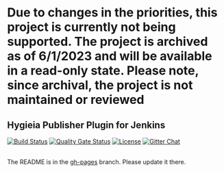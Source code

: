# Due to changes in the priorities, this project is currently not being supported. The project is archived as of 6/1/2023 and will be available in a read-only state. Please note, since archival, the project is not maintained or reviewed

## Hygieia Publisher Plugin for Jenkins

[![Build Status](https://api.travis-ci.com/Hygieia/hygieia-publisher-jenkins-plugin.svg?branch=master)](https://travis-ci.com/Hygieia/hygieia-publisher-jenkins-plugin?branch=master)
[![Quality Gate Status](https://sonarcloud.io/api/project_badges/measure?project=Hygieia_hygieia-publisher-jenkins-plugin&metric=alert_status)](https://sonarcloud.io/dashboard?id=Hygieia_hygieia-publisher-jenkins-plugin)
[![License](https://img.shields.io/badge/license-Apache%202-blue.svg)](https://www.apache.org/licenses/LICENSE-2.0)
[![Gitter Chat](https://badges.gitter.im/Join%20Chat.svg)](https://www.apache.org/licenses/LICENSE-2.0)
<br>
<br>

The README is in the [gh-pages](https://github.com/capitalone/Hygieia/blob/gh-pages/pages/hygieia/hygieia-jenkins-plugin/hygieia-jenkins-plugin.md) branch. Please update it there.

